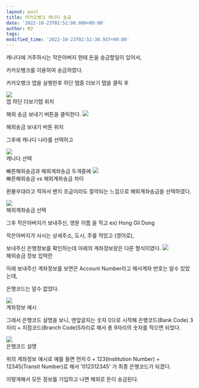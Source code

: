 ```yaml
---
layout: post
title: 카카오뱅크 캐나다 송금
date: '2022-10-23T02:52:00.000+09:00'
author: MJ
tags:
modified_time: '2022-10-23T02:52:30.937+09:00'
---
```


캐나다에 거주하시는 작은아버지 한테 돈을 송금할일이 있어서,

카카오뱅크를 이용하여 송금하였다.

  

카카오뱅크 앱을 실행한후 하단 탭중 더보기 탭을 클릭 후

![](/assets/images/2022/10/23/1.png)  
앱 하단 더보기탭 위치
  

해외 송금 보내기 버튼을 클릭한다.
![](/assets/images/2022/10/23/2.png)  

해외송금 보내기 버튼 위치  

그후에 캐나다 나라를 선택하고  

![](/assets/images/2022/10/23/3.png)  
캐나다 선택

  

  

빠른해외송금과 해외계좌송금 두개중에
![](/assets/images/2022/10/23/4.png)  
빠른해외송금 vs 해외계좌송금 차이

환불우대라고 적혀서 왠지 조금이라도 절약되는 느낌으로 해외계좌송금을 선택하였다.

![](/assets/images/2022/10/23/5.png)  
해외계좌송금 선택

  

  

그후 작은아버지가 보내주신, 영문 이름 을 적고 ex) Hong Gil Dong

작은아버지가 사시는 상세주소, 도시, 주를 적었고 (영어로),

보내주신 은행정보를 확인하는데 아래의 계좌정보랑은 다른 형식이였다.
![](/assets/images/2022/10/23/6.png)  
해외송금 정보 입력란  

아래 보내주신 계좌정보를 보면은 Account Number라고 해서계좌 번호는 알수 있었는데,

은행코드는 알수 없었다.

![](/assets/images/2022/10/23/7.png)  
계좌정보 예시  
  

그래서 은행코드 설명을 보니, 맨앞글자는 숫자 0으로 시작해 은행코드(Bank Code) 3자리 + 지점코드(Branch Code)5자리로 해서 총 9자리의 숫자를 적으면 되었다.

![](/assets/images/2022/10/23/8.png)  
은행코드 설명  
  
  
위의 계좌정보 예시로 예를 들면 먼저 0 + 123(Institution Number) + 12345(Transit Number)로 해서 '012312345' 가 최종 은행코드가 되겠다.

  

이렇게해서 모든 정보를 기입하고 나면 해외로 돈이 송금된다.